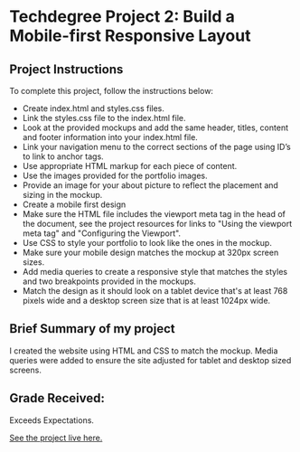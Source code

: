 # Techdegree Project 2: Build a Mobile-first Responsive Layout

## Project Instructions

To complete this project, follow the instructions below:

- Create index.html and styles.css files.
- Link the styles.css file to the index.html file.
- Look at the provided mockups and add the same header, titles, content and footer information into your index.html file.
- Link your navigation menu to the correct sections of the page using ID’s to link to anchor tags.
- Use appropriate HTML markup for each piece of content.
- Use the images provided for the portfolio images.
- Provide an image for your about picture to reflect the placement and sizing in the mockup.
- Create a mobile first design
- Make sure the HTML file includes the viewport meta tag in the head of the document, see the project resources for links to "Using the viewport meta tag" and "Configuring the Viewport".
- Use CSS to style your portfolio to look like the ones in the mockup.
- Make sure your mobile design matches the mockup at 320px screen sizes.
- Add media queries to create a responsive style that matches the styles and two breakpoints provided in the mockups.
- Match the design as it should look on a tablet device that's at least 768 pixels wide and a desktop screen size that is at least 1024px wide.

## Brief Summary of my project
I created the website using HTML and CSS to match the mockup. Media queries were added to ensure the site adjusted for tablet and desktop sized screens. 
## Grade Received:
Exceeds Expectations. 

[See the project live here.](https://zanderbe.github.io/techdegree-unit-2/)
